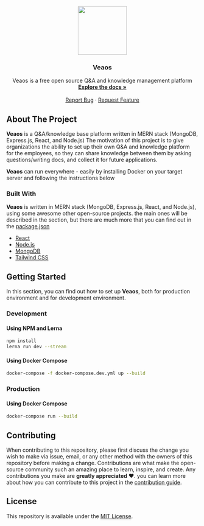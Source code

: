 
<p align="center">
  <img width="128" height="128" src="https://i.imgur.com/RWUpyxw.png">
  <h3 align="center">Veaos</h3>
  <p align="center">
	  Veaos is a free open source Q&A and knowledge management platform
    <br />
    <a href="https://veaos.readme.io"><strong>Explore the docs »</strong></a>
    <br />
    <br />
    <a href="https://github.com/veaos/veaos/issues">Report Bug</a>
    ·
    <a href="https://github.com/veaos/veaos/issues">Request Feature</a>
  </p>
</p>

## About The Project

**Veaos** is a Q&A/knowledge base platform written in MERN stack (MongoDB, Express.js, React, and Node.js)
The motivation of this project is to give organizations the ability to set up their own Q&A and knowledge platform for the employees, so they can share knowledge between them by asking questions/writing docs, and collect it for future applications.
 
**Veaos** can run everywhere - easily by installing Docker on your target server and following the instructions below

### Built With

**Veaos** is written in MERN stack (MongoDB, Express.js, React, and Node.js), using some awesome other open-source projects. the main ones will be described in the section, but there are much more that you can find out in the [package.json](https://github.com/veaos/veaos/blob/main/package.json)

* [React](https://reactjs.org)
* [Node.js](https://nodejs.org/en)
* [MongoDB](https://www.mongodb.com)
* [Tailwind CSS](https://tailwindcss.com)


## Getting Started

In this section, you can find out how to set up **Veaos**, both for production environment and for development environment.

### Development

#### Using NPM and Lerna
```bash  
npm install  
lerna run dev --stream  
```

#### Using Docker Compose
```bash  
docker-compose -f docker-compose.dev.yml up --build  
```

### Production

#### Using Docker Compose

```bash  
docker-compose run --build  
```

## Contributing

When contributing to this repository, please first discuss the change you wish to make via issue, email, or any other method with the owners of this repository before making a change.
Contributions are what make the open-source community such an amazing place to learn, inspire, and create. Any contributions you make are **greatly appreciated** ❤️.
you can learn more about how you can contribute to this project in the [contribution guide](https://github.com/veaos/veaos/blob/main/CONTRIBUTING.md).

## License
This repository is available under the  [MIT License](https://github.com/veaos/veaos/blob/main/LICENSE).